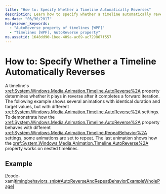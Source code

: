 ```yaml
---
title: "How to: Specify Whether a Timeline Automatically Reverses"
description: Learn how to specify whether a timeline automatically reverses after it completes a forward iteration.
ms.date: "03/30/2017"
helpviewer_keywords: 
  - "AutoReverse property of timelines [WPF]"
  - "Timelines [WPF], AutoReverse property"
ms.assetid: 1648dd90-1bee-409a-ac69-ac729867f557
---
```

# How to: Specify Whether a Timeline Automatically Reverses

A timeline's <xref:System.Windows.Media.Animation.Timeline.AutoReverse%2A> property determines whether it plays in reverse after it completes a forward iteration. The following example shows several animations with identical duration and target values, but with different <xref:System.Windows.Media.Animation.Timeline.AutoReverse%2A> settings. To demonstrate how the <xref:System.Windows.Media.Animation.Timeline.AutoReverse%2A> property behaves with different <xref:System.Windows.Media.Animation.Timeline.RepeatBehavior%2A> settings, some animations are set to repeat. The last animation shows how the <xref:System.Windows.Media.Animation.Timeline.AutoReverse%2A> property works on nested timelines.  
  
## Example  

 [!code-xaml[timingbehaviors_snip#AutoReverseAndRepeatBehaviorExampleWholePage](~/samples/snippets/csharp/VS_Snippets_Wpf/timingbehaviors_snip/CSharp/AutoReverseExample.xaml#autoreverseandrepeatbehaviorexamplewholepage)]
